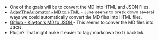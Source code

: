 - One of the goals will be to convert the MD into HTML and JSON Files.
- [AdamTheAutomator - MD to HTML](https://adamtheautomator.com/convert-markdown-to-html/) - June seems to break down several ways we could automatically convert the MD files into HTML files. 
- [Github - Klayton's MD to JSON ](https://github.com/klaytonfaria/markdown-json) - This seems to conver the MD files into JSON. 
- Plugin? That might make it easier to tag / markdown text / backlink.